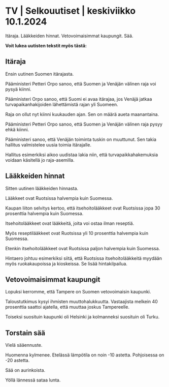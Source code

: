 # TV \| Selkouutiset \| keskiviikko 10.1.2024

Itäraja. Lääkkeiden hinnat. Vetovoimaisimmat kaupungit. Sää.

**Voit lukea uutisten tekstit myös tästä:**

## Itäraja

Ensin uutinen Suomen itärajasta.

Pääministeri Petteri Orpo sanoo, että Suomen ja Venäjän välinen raja voi pysyä kiinni.

Pääministeri Orpo sanoo, että Suomi ei avaa itärajaa, jos Venäjä jatkaa turvapaikanhakijoiden lähettämistä rajan yli Suomeen.

Raja on ollut nyt kiinni kuukauden ajan. Sen on määrä aueta maanantaina.

Pääministeri Petteri Orpo sanoo, että Suomen ja Venäjän välinen raja pysyy ehkä kiinni.

Pääministeri sanoo, että Venäjän toiminta tuskin on muuttunut. Sen takia hallitus valmistelee uusia toimia itärajalle.

Hallitus esimerkiksi aikoo uudistaa lakia niin, että turvapaikkahakemuksia voidaan käsitellä jo raja-asemilla.

## Lääkkeiden hinnat

Sitten uutinen lääkkeiden hinnasta.

Lääkkeet ovat Ruotsissa halvempia kuin Suomessa.

Kaupan liiton selvitys kertoo, että itsehoitolääkkeet ovat Ruotsissa jopa 30 prosenttia halvempia kuin Suomessa.

Itsehoitolääkkeet ovat lääkkeitä, joita voi ostaa ilman reseptiä.

Myös reseptilääkkeet ovat Ruotsissa yli 10 prosenttia halvempia kuin Suomessa.

Etenkin itsehoitolääkkeet ovat Ruotsissa paljon halvempia kuin Suomessa.

Hintaero johtuu esimerkiksi siitä, että Ruotsissa itsehoitolääkkeitä myydään myös ruokakaupoissa ja kioskeissa. Se lisää hintakilpailua.

## Vetovoimaisimmat kaupungit

Lopuksi kerromme, että Tampere on Suomen vetovoimaisin kaupunki.

Taloustutkimus kysyi ihmisten muuttohalukkuutta. Vastaajista melkein 40 prosenttia saattoi ajatella, että muuttaa joskus Tampereelle.

Toiseksi suosituin kaupunki oli Helsinki ja kolmanneksi suosituin oli Turku.

## Torstain sää

Vielä sääennuste.

Huomenna kylmenee. Etelässä lämpötila on noin -10 astetta. Pohjoisessa on -20 astetta.

Sää on aurinkoista.

Yöllä lännessä sataa lunta.

